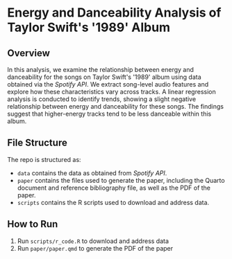 # Energy and Danceability Analysis of Taylor Swift's '1989' Album

## Overview

In this analysis, we examine the relationship between energy and danceability for the songs on Taylor Swift's '1989' album using data obtained via the *Spotify API*. We extract song-level audio features and explore how these characteristics vary across tracks. A linear regression analysis is conducted to identify trends, showing a slight negative relationship between energy and danceability for these songs. The findings suggest that higher-energy tracks tend to be less danceable within this album.


## File Structure

The repo is structured as:

-   `data` contains the data as obtained from *Spotify API*.
-   `paper` contains the files used to generate the paper, including the Quarto document and reference bibliography file, as well as the PDF of the paper. 
-   `scripts` contains the R scripts used to download and address data.


## How to Run
1. Run `scripts/r_code.R` to download and address data
2. Run `paper/paper.qmd` to generate the PDF of the paper